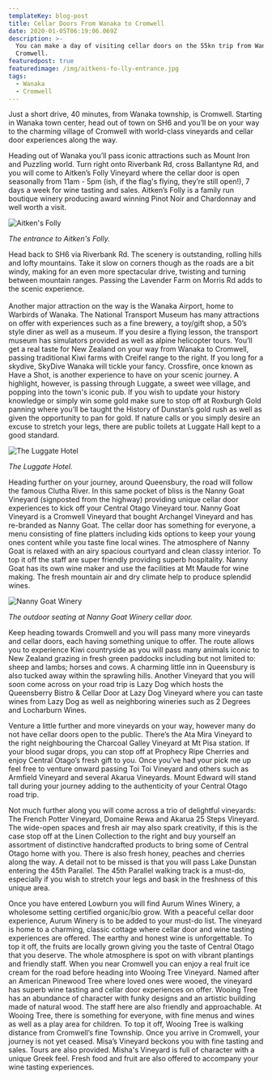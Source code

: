 ```yaml
---
templateKey: blog-post
title: Cellar Doors From Wanaka to Cromwell
date: 2020-01-05T06:19:06.069Z
description: >-
  You can make a day of visiting cellar doors on the 55kn trip from Wanaka to
  Cromwell.
featuredpost: true
featuredimage: /img/aitkens-fo-lly-entrance.jpg
tags:
  - Wanaka
  - Cromwell
---
```

Just a short drive, 40 minutes, from Wanaka township, is Cromwell.   Starting in Wanaka town center, head out of town on SH6 and you’ll be on your way to the charming village of Cromwell with world-class vineyards and cellar door experiences along the way.  

Heading out of Wanaka  you’ll pass iconic attractions such as Mount Iron and Puzzling world.  Turn right onto Riverbank Rd, cross Ballantyne Rd, and you will come to Aitken’s Folly Vineyard where the cellar door is open seasonally from 11am - 5pm (ish, if the flag's flying, they’re still open!), 7 days a week for wine tasting and sales.  Aitken’s Folly is a family run boutique winery producing award winning Pinot Noir and Chardonnay and well worth a visit. 

![Aitken's Folly](/img/aitkens-fo-lly-entrance.jpg "Aitken's Folly")

_The entrance to Aitken's Folly._

Head back to SH6 via Riverbank Rd. The scenery is outstanding, rolling hills and lofty mountains. Take it slow on corners though as the roads are a bit windy, making for an even more spectacular drive, twisting and turning between mountain ranges. Passing the Lavender Farm on Morris Rd adds to the scenic experience. \
\
Another major attraction on the way is the Wanaka Airport, home to Warbirds of Wanaka. The National Transport Museum has many attractions on offer with experiences such as  a fine brewery, a toy/gift shop, a 50’s style diner as well as a museum. If you desire a flying lesson, the transport museum has simulators provided as well as alpine helicopter tours. You’ll get a real taste for New Zealand on your way from Wanaka to Cromwell, passing traditional Kiwi farms with Creifel range to the right. If you long for a skydive, SkyDive Wanaka will tickle your fancy. Crossfire, once known as Have a Shot, is another experience to have on your scenic journey. A highlight, however, is passing through Luggate, a sweet wee village, and popping into the town's iconic pub. If you wish to update your history knowledge or simply win some gold make sure to stop off at Roxburgh Gold panning where you’ll be taught the History of Dunstan’s gold rush as well as given the opportunity to pan for gold. If nature calls or you simply desire an excuse to stretch your legs, there are public toilets at Luggate Hall kept to a good standard. 

![The Luggate Hotel](/img/20200104_110024.jpg "The Luggate Hotel")

_The Luggate Hotel._

Heading further on your journey, around Queensbury, the road will follow the famous Clutha River. In this same pocket of bliss is the Nanny Goat Vineyard (signposted from the highway) providing unique cellar door experiences to kick off your Central Otago Vineyard tour. Nanny Goat Vineyard is a Cromwell Vineyard that bought Archangel Vineyard and has re-branded as Nanny Goat.  The cellar door has something for everyone, a menu consisting of fine platters including kids options to keep your young ones content while you taste fine local wines. The atmosphere of Nanny Goat is relaxed with an airy spacious courtyard and clean classy interior. To top it off the staff are super friendly providing superb hospitality. Nanny Goat has its own wine maker and use the facilities at Mt Maude for wine making. The fresh mountain air and dry climate help to produce splendid wines.

![Nanny Goat Winery](/img/img_2471.jpg "Nanny Goat Winery")

_The outdoor seating at Nanny Goat Winery cellar door._

Keep heading towards Cromwell and you will pass many more vineyards and cellar doors, each having something unique to offer. The route allows you to experience Kiwi countryside as you will pass many animals iconic to New Zealand grazing in fresh green paddocks including but not limited to: sheep and lambs; horses and cows. A charming little inn in Queensbury is also tucked away within the sprawling hills. Another Vineyard that you will soon come across on your road trip is Lazy Dog which hosts the  Queensberry Bistro & Cellar Door at Lazy Dog Vineyard where you can taste wines from Lazy Dog as well as neighboring wineries such as 2 Degrees and Locharburn Wines.

Venture a little further and more vineyards on your way, however many do not have cellar doors open to the public.  There’s the Ata Mira Vineyard to the right neighbouring the Charcoal Galley Vineyard at Mt Pisa station. If your blood sugar drops, you can stop off at Prophecy Ripe Cherries and enjoy Central Otago’s fresh gift to you. Once you’ve had your pick me up feel free to venture onward passing Toi Toi Vineyard and others such as Armfield Vineyard and several Akarua Vineyards.  Mount Edward will stand tall during your journey adding to the authenticity of your Central Otago road trip. 

Not much further along you will come across a trio of delightful vineyards: The French Potter Vineyard, Domaine Rewa and Akarua 25 Steps Vineyard. The wide-open spaces and fresh air may also spark creativity, if this is the case stop off at the Linen Collection to the right and buy yourself an assortment of distinctive handcrafted products to bring some of Central Otago home with you. There is also fresh honey, peaches and cherries along the way. A detail not to be missed is that you will pass Lake Dunstan entering the 45th Parallel. The 45th Parallel walking track is a must-do, especially if you wish to stretch your legs and bask in the freshness of this unique area. 

Once you have entered Lowburn you will find Aurum Wines Winery, a wholesome setting certified organic/bio grow. With a peaceful cellar door experience, Aurum Winery is to be added to your must-do list. The vineyard is home to a charming, classic cottage where cellar door and wine tasting experiences are offered. The earthy and honest wine is unforgettable. To top it off, the fruits are locally grown giving you the taste of Central Otago that you deserve. The whole atmosphere is spot on with vibrant plantings and friendly staff. When you near Cromwell you can enjoy a real fruit ice cream for the road before heading into Wooing Tree Vineyard. Named after an American Pinewood Tree where loved ones were wooed, the vineyard has superb wine tasting and cellar door experiences on offer. Wooing Tree has an abundance of character with funky designs and an artistic building made of natural wood. The staff here are also friendly and approachable. At Wooing Tree, there is something for everyone, with fine menus and wines as well as a play area for children. To top it off, Wooing Tree is walking distance from Cromwell’s fine Township. Once you arrive in Cromwell, your journey is not yet ceased. Misa’s Vineyard beckons you with fine tasting and sales. Tours are also provided. Misha's Vineyard is full of character with a unique Greek feel. Fresh food and fruit are also offered to accompany your wine tasting experiences.
